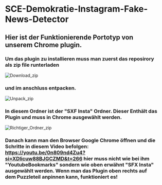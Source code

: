 # SCE-Demokratie-Instagram-Fake-News-Detector
## Hier ist der Funktionierende Portotyp von unserem Chrome plugin.
### Um das plugin zu installieren muss man zuerst das reposirory als zip file runterladen

![Download_zip](https://github.com/user-attachments/assets/7bdca868-8eb2-41fe-8aab-1baadc9e0f59)

### und im anschluss entpacken.

![Unpack_zip](https://github.com/user-attachments/assets/2dbdb76d-4be7-4569-8c0f-2cace0de943a)

### In diesem Ordner ist der "SXF Insta" Ordner. Dieser Enthält das Plugin und muss in Chrome ausgewählt werden.

![Richtiger_Ordner_zip](https://github.com/user-attachments/assets/2873b22c-1d0e-44ac-8062-cb41b8902311)

### Danach kann man den Browser Google Chrome öffnen und die Schritte in diesem Video befolgen: https://youtu.be/0n809nd4Zu4?si=XDIicuw88BJGCZMD&t=266 hier muss nicht wie bei ihm "YoutubeBookmarks" sondern wie oben erwähnt "SFX Insta" ausgewählt werden. Wenn man das Plugin oben rechts auf dem Puzzleteil anpinnen kann, funktioniert es!

